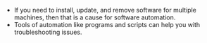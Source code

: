 - If you need to install, update, and remove software for multiple machines, then that is a cause for software automation.
- Tools of automation like programs and scripts can help you with troubleshooting issues.
